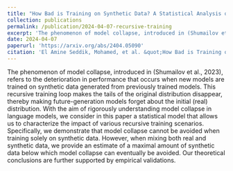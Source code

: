 ```yaml
---
title: "How Bad is Training on Synthetic Data? A Statistical Analysis of Language Model Collapse"
collection: publications
permalink: /publication/2024-04-07-recursive-training
excerpt: 'The phenomenon of model collapse, introduced in (Shumailov et al., 2023), refers to the deterioration in performance that occurs when new models are trained on synthetic data generated from previously trained models. This recursive training loop makes the tails of the original distribution disappear, thereby making future-generation models forget about the initial (real) distribution. With the aim of rigorously understanding model collapse in language models, we consider in this paper a statistical model that allows us to characterize the impact of various recursive training scenarios. Specifically, we demonstrate that model collapse cannot be avoided when training solely on synthetic data. However, when mixing both real and synthetic data, we provide an estimate of a maximal amount of synthetic data below which model collapse can eventually be avoided. Our theoretical conclusions are further supported by empirical validations.'
date: 2024-04-07
paperurl: 'https://arxiv.org/abs/2404.05090'
citation: 'El Amine Seddik, Mohamed, et al. &quot;How Bad is Training on Synthetic Data? A Statistical Analysis of Language Model Collapse.&quot; arXiv e-prints (2024): arXiv-2404.'
---
```


The phenomenon of model collapse, introduced in (Shumailov et al., 2023), refers to the deterioration in performance that occurs when new models are trained on synthetic data generated from previously trained models. This recursive training loop makes the tails of the original distribution disappear, thereby making future-generation models forget about the initial (real) distribution. With the aim of rigorously understanding model collapse in language models, we consider in this paper a statistical model that allows us to characterize the impact of various recursive training scenarios. Specifically, we demonstrate that model collapse cannot be avoided when training solely on synthetic data. However, when mixing both real and synthetic data, we provide an estimate of a maximal amount of synthetic data below which model collapse can eventually be avoided. Our theoretical conclusions are further supported by empirical validations.
